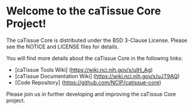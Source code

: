 Welcome to the caTissue Core Project!
=====================================

The caTissue Core is distributed under the BSD 3-Clause License.
Please see the NOTICE and LICENSE files for details.

You will find more details about the caTissue Core in the following links:
 * [caTissue Tools Wiki] (https://wiki.nci.nih.gov/x/uIH_Ag)
 * [caTissue Documentation Wiki] (https://wiki.nci.nih.gov/x/uJT9AQ)
 * [Code Repository] (https://github.com/NCIP/catissue-core)

Please join us in further developing and improving the caTissue Core project.

